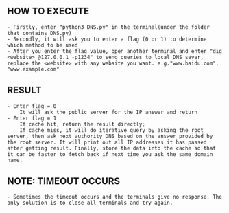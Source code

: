 ## HOW TO EXECUTE
	- Firstly, enter "python3 DNS.py" in the terminal(under the folder that contains DNS.py)
    - Secondly, it will ask you to enter a flag (0 or 1) to determine which method to be used
    - After you enter the flag value, open another terminal and enter "dig <website> @127.0.0.1 -p1234" to send queries to local DNS sever, replace the <website> with any website you want. e.g."www.baidu.com", "www.example.com"

## RESULT
    - Enter flag = 0
        It will ask the public server for the IP answer and return
    - Enter flag = 1
        If cache hit, return the result directly;
        If cache miss, it will do iterative query by asking the root server, then ask next authority DNS based on the answer provided by the root server. It will print out all IP addresses it has passed after getting result. Finally, store the data into the cache so that it can be faster to fetch back if next time you ask the same domain name.

## NOTE: TIMEOUT OCCURS
    - Sometimes the timeout occurs and the terminals give no response. The only solution is to close all terminals and try again.
